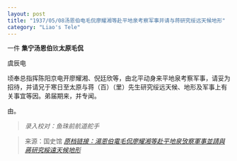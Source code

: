 ```yaml
---
layout: post
title: "1937/05/08汤恩伯电毛侃廖耀湘等赴平地泉考察军事并请与蒋研究绥远天候地形"
category: "Liao's Tele"
---
```


一件 **集宁汤恩伯**致**太原毛侃**

虞辰电

顷奉总指挥陈阳京电开廖耀湘、倪廷欣等，由北平动身来平地泉考察军事，请妥为招待，并请兄于寒日至太原与蒋（百）（里）先生研究绥远天候、地形及军事上有关事宜等因。弟届期来，并专闻。

由。


> *录入校对：鱼珠前航道舵手*

> 来源：国史馆 [*原档链接：湯恩伯電毛侃廖耀湘等赴平地泉攷察軍事並請與蔣研究綏遠天候地形*](https://ahonline.drnh.gov.tw/index.php?act=Display/image/5894534veiGtT2#d9J)
